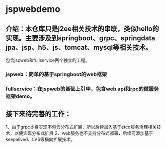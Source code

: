 # jspwebdemo

## 介绍：本仓库只是j2ee相关技术的串联，类似hello的实现。主要涉及到springboot、grpc、springdata jpa、jsp、h5、js、tomcat、mysql等相关技术。
包含jspweb和fullservice两个独立的工程。

### jspweb：简单的基于springboot的web框架

### fullservice：在jspweb的基础上引申，包含web api和rpc的微服务框架demo。

## 接下来待完善的工作：
1、由于grpc本身实现不包含分布式扩展，所以后续加入基于etcd服务治理相关技术，以便实现分布式扩展
2、web服务也不支持分布式部署，后续可添加基于keepalived、LVS等横向扩展技术。

